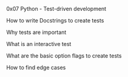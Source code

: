 0x07 Python - Test-driven development

How to write Docstrings to create tests

Why tests are important

What is an interactive test

What are the basic option flags to create tests

How to find edge cases